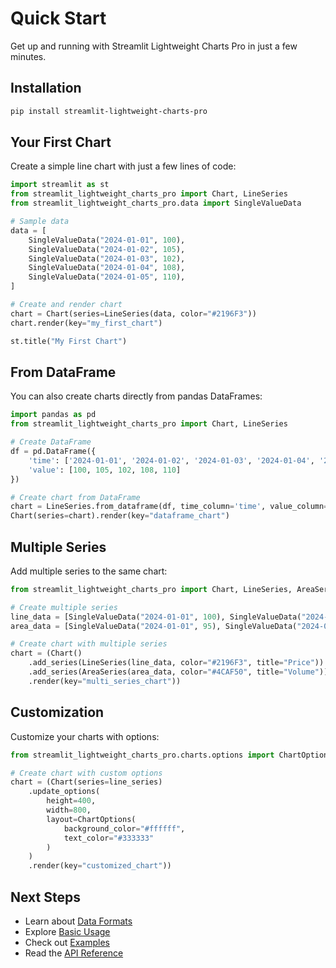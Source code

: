 # Quick Start

Get up and running with Streamlit Lightweight Charts Pro in just a few minutes.

## Installation

```bash
pip install streamlit-lightweight-charts-pro
```

## Your First Chart

Create a simple line chart with just a few lines of code:

```python
import streamlit as st
from streamlit_lightweight_charts_pro import Chart, LineSeries
from streamlit_lightweight_charts_pro.data import SingleValueData

# Sample data
data = [
    SingleValueData("2024-01-01", 100),
    SingleValueData("2024-01-02", 105),
    SingleValueData("2024-01-03", 102),
    SingleValueData("2024-01-04", 108),
    SingleValueData("2024-01-05", 110),
]

# Create and render chart
chart = Chart(series=LineSeries(data, color="#2196F3"))
chart.render(key="my_first_chart")

st.title("My First Chart")
```

## From DataFrame

You can also create charts directly from pandas DataFrames:

```python
import pandas as pd
from streamlit_lightweight_charts_pro import Chart, LineSeries

# Create DataFrame
df = pd.DataFrame({
    'time': ['2024-01-01', '2024-01-02', '2024-01-03', '2024-01-04', '2024-01-05'],
    'value': [100, 105, 102, 108, 110]
})

# Create chart from DataFrame
chart = LineSeries.from_dataframe(df, time_column='time', value_column='value')
Chart(series=chart).render(key="dataframe_chart")
```

## Multiple Series

Add multiple series to the same chart:

```python
from streamlit_lightweight_charts_pro import Chart, LineSeries, AreaSeries

# Create multiple series
line_data = [SingleValueData("2024-01-01", 100), SingleValueData("2024-01-02", 105)]
area_data = [SingleValueData("2024-01-01", 95), SingleValueData("2024-01-02", 100)]

# Create chart with multiple series
chart = (Chart()
    .add_series(LineSeries(line_data, color="#2196F3", title="Price"))
    .add_series(AreaSeries(area_data, color="#4CAF50", title="Volume"))
    .render(key="multi_series_chart"))
```

## Customization

Customize your charts with options:

```python
from streamlit_lightweight_charts_pro.charts.options import ChartOptions

# Create chart with custom options
chart = (Chart(series=line_series)
    .update_options(
        height=400,
        width=800,
        layout=ChartOptions(
            background_color="#ffffff",
            text_color="#333333"
        )
    )
    .render(key="customized_chart"))
```

## Next Steps

- Learn about [Data Formats](data-formats.md)
- Explore [Basic Usage](basic-usage.md)
- Check out [Examples](examples/overview.md)
- Read the [API Reference](api/chart.md)
